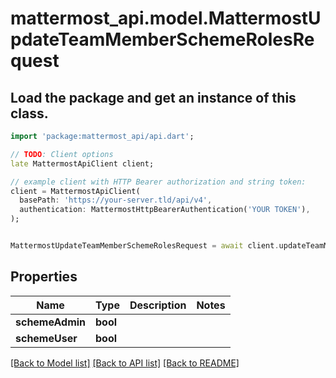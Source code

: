 # mattermost_api.model.MattermostUpdateTeamMemberSchemeRolesRequest

## Load the package and get an instance of this class.
```dart
import 'package:mattermost_api/api.dart';

// TODO: Client options
late MattermostApiClient client;

// example client with HTTP Bearer authorization and string token:
client = MattermostApiClient(
  basePath: 'https://your-server.tld/api/v4',
  authentication: MattermostHttpBearerAuthentication('YOUR TOKEN'),
);


MattermostUpdateTeamMemberSchemeRolesRequest = await client.updateTeamMemberSchemeRolesRequest.FUNCTION_THAT_RETURNS_THIS_CLASS();

```

## Properties
Name | Type | Description | Notes
------------ | ------------- | ------------- | -------------
**schemeAdmin** | **bool** |  | 
**schemeUser** | **bool** |  | 

[[Back to Model list]](../GENERATED_README.md#documentation-for-models) [[Back to API list]](../GENERATED_README.md#documentation-for-api-endpoints) [[Back to README]](../GENERATED_README.md)


